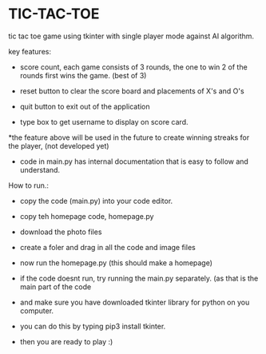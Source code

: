 # TIC-TAC-TOE
tic tac toe game using tkinter with single player mode against AI algorithm.

key features:

- score count, each game consists of 3 rounds, the one to win 2 of the rounds first wins the game. (best of 3)

- reset button to clear the score board and placements of X's and O's

- quit button to exit out of the application

- type box to get username to display on score card.

*the feature above will be used in the future to create winning streaks for the player, (not developed yet)

- code in main.py has internal documentation that is easy to follow and understand.


How to run.:

- copy the code (main.py) into your code editor.

- copy teh homepage code, homepage.py

- download the photo files 

- create a foler and drag in all the code and image files

- now run the homepage.py (this should make a homepage)

- if the code doesnt run, try running the main.py separately. (as that is the main part of the code

- and make sure you have downloaded tkinter library for python on you computer.

- you can do this by typing pip3 install tkinter.

- then you are ready to play :)
